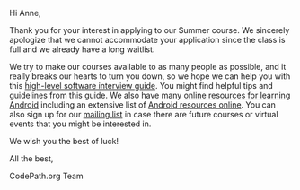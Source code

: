 Hi Anne,

Thank you for your interest in applying to our Summer course. We sincerely apologize that we cannot accommodate your application since the class is full and we already have a long waitlist.

We try to make our courses available to as many people as possible, and it really breaks our hearts to turn you down, so we hope we can help you with this [high-level software interview guide](https://hackmd.io/@nesquena/HJN9k17sm?type=view). You might find helpful tips and guidelines from this guide. We also have many [online resources for learning Android](https://support.codepath.com/knowledge_base/topics/how-can-i-get-started-learning-android-development-online) including an extensive list of [Android resources online](http://guides.codepath.com/android/Beginning-Android-Resources#beginning-android-resources). You can also sign up for our [mailing list](https://share.hsforms.com/1eg_EOoQpR4ObU4s8fUES2Q36gst) in case there are future courses or virtual events that you might be interested in.

We wish you the best of luck!

All the best,

CodePath.org Team

